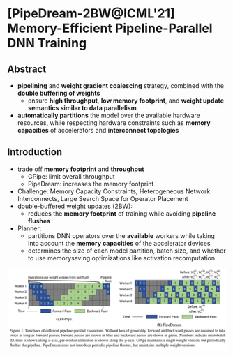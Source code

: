 # [PipeDream-2BW@ICML'21] Memory-Efficient Pipeline-Parallel DNN Training

## Abstract

- **pipelining** and **weight gradient coalescing** strategy, combined with the **double buffering of weights**
  - ensure **high throughput**, **low memory footprint**, and **weight update semantics similar to data parallelism**
- **automatically partitions** the model over the available hardware resources, while respecting hardware constraints such as **memory capacities** of accelerators and **interconnect topologies**



## Introduction

- trade off **memory footprint** and **throughput**
  - GPipe: limit overall throughput
  - PipeDream: increases the memory footprint
- Challenge: Memory Capacity Constraints, Heterogeneous Network Interconnects, Large Search Space for Operator Placement
- double-buffered weight updates (2BW): 
  - reduces the **memory footprint** of training while avoiding **pipeline flushes**
- Planner:
  - partitions DNN operators over the **available** workers while taking into account the **memory capacities** of the accelerator devices
  - determines the size of each model partition, batch size, and whether to use memorysaving optimizations like activation recomputation



![image-20221031015258308](https://raw.githubusercontent.com/ailianligit/ailianligit.github.io/main/images/202212/20221206_1670321647.png)